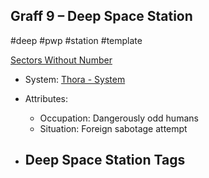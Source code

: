 ## Graff 9 &ndash; Deep Space Station

#deep #pwp #station #template 

[Sectors Without Number]()

- System: [Thora - System]()

- Attributes:
   -   Occupation: Dangerously odd humans
   -   Situation: Foreign sabotage attempt

- Deep Space Station Tags
	-  

